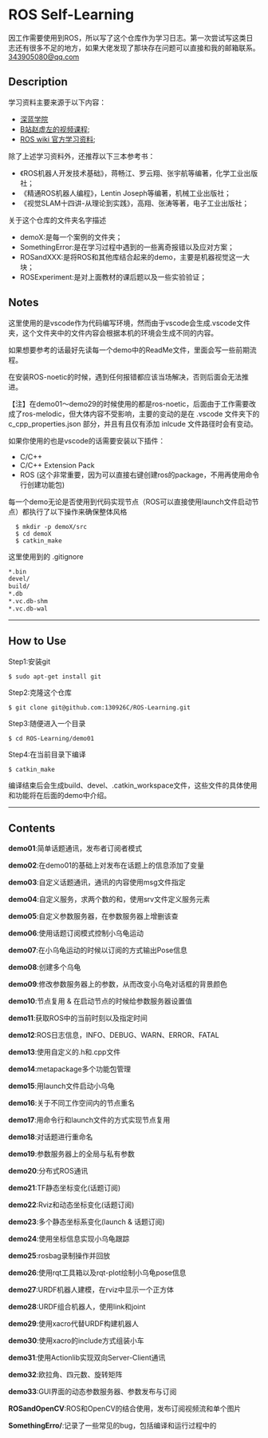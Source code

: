 # ROS Self-Learning

因工作需要使用到ROS，所以写了这个仓库作为学习日志。第一次尝试写这类日志还有很多不足的地方，如果大佬发现了那块存在问题可以直接和我的邮箱联系。343905080@qq.com

## Description

学习资料主要来源于以下内容：
* [深蓝学院](https://www.shenlanxueyuan.com/my/course/92)
* [B站赵虚左的视频课程](https://www.bilibili.com/video/BV1Ci4y1L7ZZ?spm_id_from=333.337.search-card.all.click);
* [ROS wiki 官方学习资料](http://wiki.ros.org/ROS/Tutorials);


除了上述学习资料外，还推荐以下三本参考书：
* 《ROS机器人开发技术基础》，蒋畅江、罗云翔、张宇航等编著，化学工业出版社；
* 《精通ROS机器人编程》，Lentin Joseph等编著，机械工业出版社；
* 《视觉SLAM十四讲-从理论到实践》，高翔、张涛等著，电子工业出版社；

关于这个仓库的文件夹名字描述
* demoX:是每一个案例的文件夹；
* SomethingError:是在学习过程中遇到的一些离奇报错以及应对方案；
* ROSandXXX:是将ROS和其他库结合起来的demo，主要是机器视觉这一大块；
* ROSExperiment:是对上面教材的课后题以及一些实验验证；

## Notes
这里使用的是vscode作为代码编写环境，然而由于vscode会生成.vscode文件夹，这个文件夹中的文件内容会根据本机的环境会生成不同的内容。

如果想要参考的话最好先读每一个demo中的ReadMe文件，里面会写一些前期流程。

在安装ROS-noetic的时候，遇到任何报错都应该当场解决，否则后面会无法推进。

【注】在demo01～demo29的时候使用的都是ros-noetic，后面由于工作需要改成了ros-melodic，但大体内容不受影响，主要的变动的是在 .vscode 文件夹下的 c_cpp_properties.json 部分，并且有且仅有添加 inlcude 文件路径时会有变动。

如果你使用的也是vscode的话需要安装以下插件：
* C/C++
* C/C++ Extension Pack
* ROS (这个非常重要，因为可以直接右键创建ros的package，不用再使用命令行创建功能包)

每一个demo无论是否使用到代码实现节点（ROS可以直接使用launch文件启动节点）都执行了以下操作来确保整体风格

```shell
  $ mkdir -p demoX/src
  $ cd demoX
  $ catkin_make
```

这里使用到的 .gitignore 

```txt
*.bin
devel/
build/
*.db
*.vc.db-shm
*.vc.db-wal
```
-----
## How to Use
Step1:安装git
```shell
$ sudo apt-get install git
```
Step2:克隆这个仓库
```shell
$ git clone git@github.com:130926C/ROS-Learning.git
```
Step3:随便进入一个目录
```shell
$ cd ROS-Learning/demo01
```
Step4:在当前目录下编译
```shell
$ catkin_make
```
编译结束后会生成build、devel、.catkin_workspace文件，这些文件的具体使用和功能将在后面的demo中介绍。

-----

## Contents

**demo01**:简单话题通讯，发布者订阅者模式

**demo02**:在demo01的基础上对发布在话题上的信息添加了变量

**demo03**:自定义话题通讯，通讯的内容使用msg文件指定

**demo04**:自定义服务，求两个数的和，使用srv文件定义服务元素

**demo05**:自定义参数服务器，在参数服务器上增删该查

**demo06**:使用话题订阅模式控制小乌龟运动

**demo07**:在小乌龟运动的时候以订阅的方式输出Pose信息

**demo08**:创建多个乌龟

**demo09**:修改参数服务器上的参数，从而改变小乌龟对话框的背景颜色

**demo10**:节点复用 & 在启动节点的时候给参数服务器设置值

**demo11**:获取ROS中的当前时刻以及指定时间

**demo12**:ROS日志信息，INFO、DEBUG、WARN、ERROR、FATAL

**demo13**:使用自定义的.h和.cpp文件

**demo14**:metapackage多个功能包管理

**demo15**:用launch文件启动小乌龟

**demo16**:关于不同工作空间内的节点重名

**demo17**:用命令行和launch文件的方式实现节点复用

**demo18**:对话题进行重命名

**demo19**:参数服务器上的全局与私有参数

**demo20**:分布式ROS通讯

**demo21**:TF静态坐标变化(话题订阅)

**demo22**:Rviz和动态坐标变化(话题订阅)

**demo23**:多个静态坐标系变化(launch & 话题订阅)

**demo24**:使用坐标信息实现小乌龟跟踪

**demo25**:rosbag录制操作并回放

**demo26**:使用rqt工具箱以及rqt-plot绘制小乌龟pose信息

**demo27**:URDF机器人建模，在rviz中显示一个正方体

**demo28**:URDF组合机器人，使用link和joint

**demo29**:使用xacro代替URDF构建机器人

**demo30**:使用xacro的include方式组装小车

**demo31**:使用Actionlib实现双向Server-Client通讯

**demo32**:欧拉角、四元数、旋转矩阵

**demo33**:GUI界面的动态参数服务器、参数发布与订阅

**ROSandOpenCV**:ROS和OpenCV的结合使用，发布订阅视频流和单个图片

**SomethingErro/**:记录了一些常见的bug，包括编译和运行过程中的
